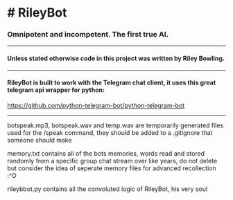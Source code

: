<h1># RileyBot</h1>
<h3>Omnipotent and incompetent. The first true AI.</h3>

---

<h4>Unless stated otherwise code in this project was written by Riley Bowling.</h4>

---

<h4>RileyBot is built to work with the Telegram chat client, it uses this great telegram api wrapper for python:</h4>
  
https://github.com/python-telegram-bot/python-telegram-bot

---

botspeak.mp3, botspeak.wav and temp.wav are temporarily generated files used for the /speak command, they
should be added to a .gitignore that someone should make

memory.txt contains all of the bots memories, words read and stored randomly from a specific group chat stream over like years, 
do not delete but consider the idea of seperate memory files for advanced recollection :^O

rileybbot.py contains all the convoluted logic of RileyBot, his very soul

